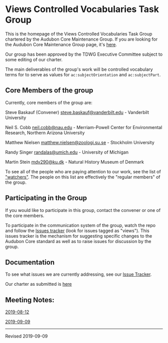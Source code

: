 # Views Controlled Vocabularies Task Group

This is the homepage of the Views Controlled Vocabularies Task Group chartered by the Audubon Core Maintenance Group.  If you are looking for the Audubon Core Maintenance Group page, it's [here](https://github.com/tdwg/ac/blob/master/README.md).

Our group has been approved by the TDWG Executive Committee subject to some editing of our charter.

The main deliverables of the group's work will be controlled vocabulary terms for to serve as values for `ac:subjectOrientation` and `ac:subjectPart`.  

## Core Members of the group

Currently, core members of the group are:

Steve Baskauf (Convener) [steve.baskauf@vanderbilt.edu](mailto:steve.baskauf@vanderbilt.edu) - Vanderbilt University

Neil S. Cobb [neil.cobb@nau.edu](mailto:neil.cobb@nau.edu) - Merriam-Powell Center for Environmental Research, Northern Arizona University

Matthew Nielsen [matthew.nielsen@zoologi.su.se](mailto:matthew.nielsen@zoologi.su.se) - Stockholm University

Randy Singer [randalas@umich.edu](mailto:randalas@umich.edu) - University of Michigan

Martin Stein [mdv290@ku.dk](mailto:mdv290@ku.dk) - Natural History Museum of Denmark

To see all of the people who are paying attention to our work, see the list of ["watchers"](https://github.com/tdwg/ac/watchers).  The people on this list are effectively the "regular members" of the group.

## Participating in the Group

If you would like to participate in this group, contact the convener or one of the core members.  

To participate in the communication system of the group, watch the repo and follow the [Issues tracker](https://github.com/tdwg/ac/issues) (look for issues tagged as "views").  This issues tracker is the mechanism for suggesting specific changes to the Audubon Core standard as well as to raise issues for discussion by the group.

## Documentation

To see what issues we are currently addressing, see our [Issue Tracker](https://github.com/tdwg/ac/issues).  

Our charter as submitted is [here](https://github.com/tdwg/ac/blob/master/views/views-tg-draft-charter-2019-06-25.pdf)

## Meeting Notes:

[2019-08-12](historical/vcv-notes-2019-08-12.pdf)

[2019-09-09](historical/vcv-notes-2019-09-09.pdf)

---
Revised 2019-09-09
